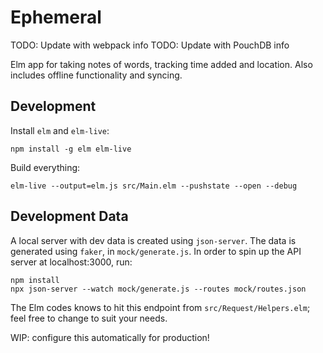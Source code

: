 # Ephemeral
TODO: Update with webpack info
TODO: Update with PouchDB info

Elm app for taking notes of words, tracking time added and location.
Also includes offline functionality and syncing.

## Development
Install `elm` and `elm-live`:
```shell
npm install -g elm elm-live
```

Build everything:
```shell
elm-live --output=elm.js src/Main.elm --pushstate --open --debug
```

## Development Data
A local server with dev data is created using `json-server`.
The data is generated using `faker`, in `mock/generate.js`.
In order to spin up the API server at localhost:3000, run:
```shell
npm install
npx json-server --watch mock/generate.js --routes mock/routes.json
```

The Elm codes knows to hit this endpoint from `src/Request/Helpers.elm`; feel free to change to suit your needs.

WIP: configure this automatically for production!

